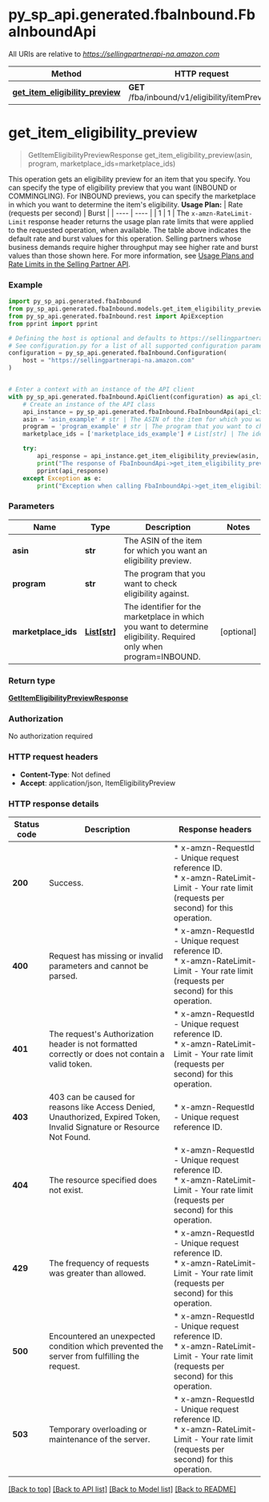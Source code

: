 # py_sp_api.generated.fbaInbound.FbaInboundApi

All URIs are relative to *https://sellingpartnerapi-na.amazon.com*

Method | HTTP request | Description
------------- | ------------- | -------------
[**get_item_eligibility_preview**](FbaInboundApi.md#get_item_eligibility_preview) | **GET** /fba/inbound/v1/eligibility/itemPreview | 


# **get_item_eligibility_preview**
> GetItemEligibilityPreviewResponse get_item_eligibility_preview(asin, program, marketplace_ids=marketplace_ids)



This operation gets an eligibility preview for an item that you specify. You can specify the type of eligibility preview that you want (INBOUND or COMMINGLING). For INBOUND previews, you can specify the marketplace in which you want to determine the item's eligibility.  **Usage Plan:**  | Rate (requests per second) | Burst | | ---- | ---- | | 1 | 1 |  The `x-amzn-RateLimit-Limit` response header returns the usage plan rate limits that were applied to the requested operation, when available. The table above indicates the default rate and burst values for this operation. Selling partners whose business demands require higher throughput may see higher rate and burst values than those shown here. For more information, see [Usage Plans and Rate Limits in the Selling Partner API](https://developer-docs.amazon.com/sp-api/docs/usage-plans-and-rate-limits-in-the-sp-api).

### Example


```python
import py_sp_api.generated.fbaInbound
from py_sp_api.generated.fbaInbound.models.get_item_eligibility_preview_response import GetItemEligibilityPreviewResponse
from py_sp_api.generated.fbaInbound.rest import ApiException
from pprint import pprint

# Defining the host is optional and defaults to https://sellingpartnerapi-na.amazon.com
# See configuration.py for a list of all supported configuration parameters.
configuration = py_sp_api.generated.fbaInbound.Configuration(
    host = "https://sellingpartnerapi-na.amazon.com"
)


# Enter a context with an instance of the API client
with py_sp_api.generated.fbaInbound.ApiClient(configuration) as api_client:
    # Create an instance of the API class
    api_instance = py_sp_api.generated.fbaInbound.FbaInboundApi(api_client)
    asin = 'asin_example' # str | The ASIN of the item for which you want an eligibility preview.
    program = 'program_example' # str | The program that you want to check eligibility against.
    marketplace_ids = ['marketplace_ids_example'] # List[str] | The identifier for the marketplace in which you want to determine eligibility. Required only when program=INBOUND. (optional)

    try:
        api_response = api_instance.get_item_eligibility_preview(asin, program, marketplace_ids=marketplace_ids)
        print("The response of FbaInboundApi->get_item_eligibility_preview:\n")
        pprint(api_response)
    except Exception as e:
        print("Exception when calling FbaInboundApi->get_item_eligibility_preview: %s\n" % e)
```



### Parameters


Name | Type | Description  | Notes
------------- | ------------- | ------------- | -------------
 **asin** | **str**| The ASIN of the item for which you want an eligibility preview. | 
 **program** | **str**| The program that you want to check eligibility against. | 
 **marketplace_ids** | [**List[str]**](str.md)| The identifier for the marketplace in which you want to determine eligibility. Required only when program&#x3D;INBOUND. | [optional] 

### Return type

[**GetItemEligibilityPreviewResponse**](GetItemEligibilityPreviewResponse.md)

### Authorization

No authorization required

### HTTP request headers

 - **Content-Type**: Not defined
 - **Accept**: application/json, ItemEligibilityPreview

### HTTP response details

| Status code | Description | Response headers |
|-------------|-------------|------------------|
**200** | Success. |  * x-amzn-RequestId - Unique request reference ID. <br>  * x-amzn-RateLimit-Limit - Your rate limit (requests per second) for this operation. <br>  |
**400** | Request has missing or invalid parameters and cannot be parsed. |  * x-amzn-RequestId - Unique request reference ID. <br>  * x-amzn-RateLimit-Limit - Your rate limit (requests per second) for this operation. <br>  |
**401** | The request&#39;s Authorization header is not formatted correctly or does not contain a valid token. |  * x-amzn-RequestId - Unique request reference ID. <br>  * x-amzn-RateLimit-Limit - Your rate limit (requests per second) for this operation. <br>  |
**403** | 403 can be caused for reasons like Access Denied, Unauthorized, Expired Token, Invalid Signature or Resource Not Found. |  * x-amzn-RequestId - Unique request reference ID. <br>  |
**404** | The resource specified does not exist. |  * x-amzn-RequestId - Unique request reference ID. <br>  * x-amzn-RateLimit-Limit - Your rate limit (requests per second) for this operation. <br>  |
**429** | The frequency of requests was greater than allowed. |  * x-amzn-RequestId - Unique request reference ID. <br>  * x-amzn-RateLimit-Limit - Your rate limit (requests per second) for this operation. <br>  |
**500** | Encountered an unexpected condition which prevented the server from fulfilling the request. |  * x-amzn-RequestId - Unique request reference ID. <br>  * x-amzn-RateLimit-Limit - Your rate limit (requests per second) for this operation. <br>  |
**503** | Temporary overloading or maintenance of the server. |  * x-amzn-RequestId - Unique request reference ID. <br>  * x-amzn-RateLimit-Limit - Your rate limit (requests per second) for this operation. <br>  |

[[Back to top]](#) [[Back to API list]](../README.md#documentation-for-api-endpoints) [[Back to Model list]](../README.md#documentation-for-models) [[Back to README]](../README.md)

